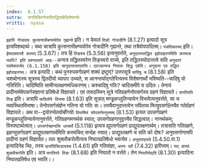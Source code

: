 ```yaml
---
index:  8.1.57
sutra:  चनचिदिवगोत्रादितद्धिताम्रेडितेष्वगतेः
vritti:  nyasa
---
```


`इहापि गोत्रादयः कुत्सनाभीक्ष्ण्ययोरेव गृह्यन्ते` इति। न केवलं `तिङो गोत्रादीनि` (8.1.27) इत्यादो सूत्र इत्यपिशब्दार्थः। यथा चात्रापि कुत्सनाभीक्ष्ण्ययोरेव गोत्रादीनि गृह्यन्ते, तथा तत्रैवोपपादितम्। `पचतिकल्पम्` इति। `ईषदसमाप्तौ कल्पप्` (5.3.67)। तत्र हि `तिङश्च` (5.3.56) इत्यनुवर्त्तते, `अनुदात्तस्तद्धित इहोदाहरणमिति कस्मान्न भवति? इति प्रश्नावसरे आह--`अन्यत्र तद्धितस्वरेण तिङ्स्वरो वाच्ये, इति तद्धितस्योदात्तत्वे सति `अनुदात्तं पदमेकवर्जम् (6.1.158) इति चानुदात्तत्वापतत्तिः। एवञ्चान्यत्र निघातः सिद्ध एवेति। अनुदात्त एव तद्धित इहोदाहरणम्।
`अत्र इत्यादि। कथं पुनरुपसर्गग्रहणं शक्यं द्रष्टुम्? उत्तरसूत्रे `चादिषु च` (8.1.58) इति चशब्देनास्य सूत्रस्य द्वितदीयो व्यापार उच्यते, स आनन्तर्याद्गतेरित्यस्य विशेषणार्थो भविष्यति--चादिषु यो गतिरिति। चादिष्विति सामीप्यलक्षणमधिकरणम्। कश्चादिषु गतिः? चादिसमीपे य उदितः। तेनायं प्रादीनामेवेपसर्गसंज्ञानां प्रतिषेधो विज्ञायते। एवं तावदस्मिन् सूत्रे गतिग्रहणेनोपसर्गस्य ग्रहणं विज्ञायते। `सगतिरपि तिङ्` इति। अत्रापि `चादिलोपे विभाषा` (8.1.63) इति सूत्रात् मण्डूकप्लुतिन्यायेन विभावेत्यनुवर्त्तते, सा च व्यवस्थितविभाषा। तेनोपसर्गसंज्ञेन गतिना यो गतिः सः। तस्यैवानुदात्तत्वेन भवितव्य मित्युपसर्ग9स्यैव गतेर्ग्रहणं विज्ञायते। अथ वा--द्वयोरप्येतयोर्बोगयोः `विभाषितं सोपसर्गमनुत्तमम्` (8.1.53) इत्यत उपसर्गग्रहणं मण्डूकप्लुतिन्यायेनानुवर्त्तते, गतिग्रहणमनर्थकं स्यात्; उपसर्गग्रहणानुवृत्त्यैव सिद्धत्वात्। नानर्थकम्; विस्पष्टार्थत्वात्। `उपसर्गाच्छन्दसि धात्वर्थे` (5.1.118) इत्यत्र ह्युपसर्गग्रहणं प्राद्युपलक्षणार्थम्। तत्रासति गतिग्रहणे, इहाप्युसर्गग्रहणं प्राद्युपलक्षणार्थमिति कस्यचित् सन्देहः स्यात्। प्राद्युपलक्षणे च सति को दोषः? अनुपसर्गाणामपि प्रादीनां ग्रहणं विज्ञायेत। ततः शुक्लौकरोतीत्यत्र निघातप्रतिषेधो भवत्येव। `अभूततद्भावे` (5.4.50.वा.1) इत्यादिनेह च्दिः, तस्य `ऊर्यादिच्विडाचश्च` (1.4.61) इति गतिसंज्ञा, `अस्य च्वौ` (7.4.32) इतीत्त्वम्। `यत् काष्ठं शुक्लीकरोति` इति। अत्र `सगतिरपे तिङः` (8.1.68) इति निघातो न वर्त्तते। तेन `निपातैर्यद्यदि` (8.1.30) इत्यादिना निघातप्रतिषेध एव भवति।।

